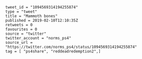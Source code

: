 ```
tweet_id = "1094569314194255874"
type = "tweet"
title = "Mammoth bones"
published = 2019-02-10T12:10:35Z
retweets = 0
favourites = 0
source = "twitter"
twitter_account = "norms_ps4"
source_url = "https://twitter.com/norms_ps4/status/1094569314194255874"
tag = [ "ps4share", "reddeadredemption2",]
```

<p class='image'><img src='http://mnf.m17s.net/2019/02/10/DzCw_QwX0AEedgs.jpg' alt=''></p>

